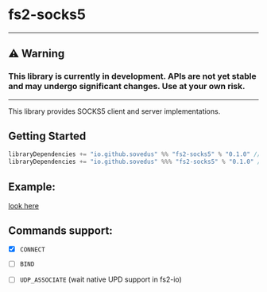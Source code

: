 # fs2-socks5

---

## ⚠️ Warning
### This library is currently in development. APIs are not yet stable and may undergo significant changes. Use at your own risk.

---

This library provides SOCKS5 client and server implementations.

## Getting Started

```scala
libraryDependencies += "io.github.sovedus" %% "fs2-socks5" % "0.1.0" // for JVM
libraryDependencies += "io.github.sovedus" %%% "fs2-socks5" % "0.1.0" // for Scala Native
```



## Example:
[look here](/example/src/main/scala/io/github/sovedus/socks5/example)

## Commands support:
- [x] `CONNECT`
- [ ] `BIND`
- [ ] `UDP_ASSOCIATE` (wait native UPD support in fs2-io)



